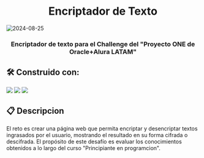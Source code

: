 <h1 align="center"> Encriptador de Texto </h1>

![2024-08-25](https://github.com/user-attachments/assets/363b413f-1816-4b36-a76a-59016c51659c)

<h3 align="center">Encriptador de texto para el Challenge del "Proyecto ONE de Oracle+Alura LATAM"</h3>

 
<h2>🛠️ Construido con: </h2>
<img src="https://img.shields.io/badge/HTML-5A5A5A?logo=html5" />
<img src="https://img.shields.io/badge/CSS-5A5A5A?logo=css3&logoColor=01A3D8" />
<img src="https://img.shields.io/badge/JavaScript-5A5A5A?logo=javascript&logoColor=yelllow"/>


<h2>📋 Descripcion</h2>

El reto es crear una página web que permita encriptar y desencriptar textos ingrasados por el usuario, mostrando el resultado en su forma cifrada o descifrada.
El propósito de este desafío es evaluar los conocimientos obtenidos a lo largo del curso "Principiante en programcion".

